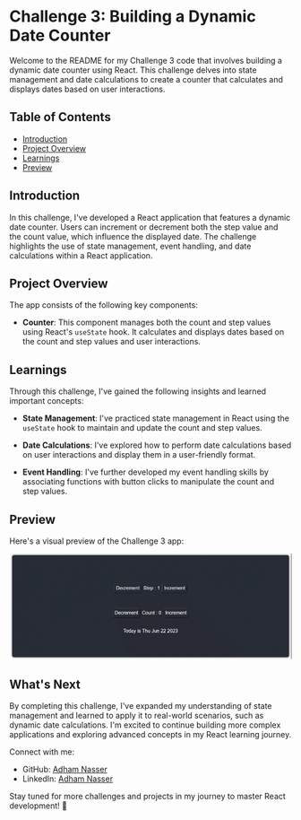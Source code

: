 # Challenge 3: Building a Dynamic Date Counter

Welcome to the README for my Challenge 3 code that involves building a dynamic date counter using React. This challenge delves into state management and date calculations to create a counter that calculates and displays dates based on user interactions.

## Table of Contents

- [Introduction](#introduction)
- [Project Overview](#project-overview)
- [Learnings](#learnings)
- [Preview](#preview)

## Introduction

In this challenge, I've developed a React application that features a dynamic date counter. Users can increment or decrement both the step value and the count value, which influence the displayed date. The challenge highlights the use of state management, event handling, and date calculations within a React application.

## Project Overview

The app consists of the following key components:

- **Counter**: This component manages both the count and step values using React's `useState` hook. It calculates and displays dates based on the count and step values and user interactions.

## Learnings

Through this challenge, I've gained the following insights and learned important concepts:

- **State Management**: I've practiced state management in React using the `useState` hook to maintain and update the count and step values.

- **Date Calculations**: I've explored how to perform date calculations based on user interactions and display them in a user-friendly format.

- **Event Handling**: I've further developed my event handling skills by associating functions with button clicks to manipulate the count and step values.

## Preview

Here's a visual preview of the Challenge 3 app:

![Dynamic Date Counter App](./screenshots/preview.gif)

## What's Next

By completing this challenge, I've expanded my understanding of state management and learned to apply it to real-world scenarios, such as dynamic date calculations. I'm excited to continue building more complex applications and exploring advanced concepts in my React learning journey.

Connect with me:
- GitHub: [Adham Nasser](https://github.com/Adham-XIII)
- LinkedIn: [Adham Nasser](https://www.linkedin.com/in/adham-nasser-4564a4241/)

Stay tuned for more challenges and projects in my journey to master React development! 🚀
